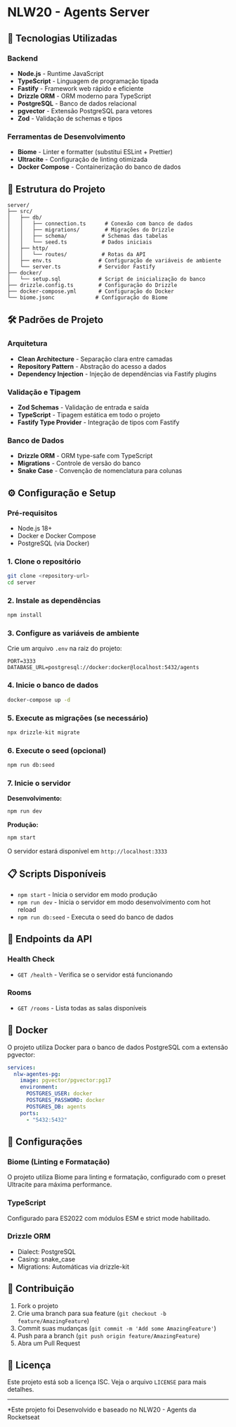 # NLW20 - Agents Server

## 🚀 Tecnologias Utilizadas

### Backend

- **Node.js** - Runtime JavaScript
- **TypeScript** - Linguagem de programação tipada
- **Fastify** - Framework web rápido e eficiente
- **Drizzle ORM** - ORM moderno para TypeScript
- **PostgreSQL** - Banco de dados relacional
- **pgvector** - Extensão PostgreSQL para vetores
- **Zod** - Validação de schemas e tipos

### Ferramentas de Desenvolvimento

- **Biome** - Linter e formatter (substitui ESLint + Prettier)
- **Ultracite** - Configuração de linting otimizada
- **Docker Compose** - Containerização do banco de dados

## 📁 Estrutura do Projeto

```
server/
├── src/
│   ├── db/
│   │   ├── connection.ts      # Conexão com banco de dados
│   │   ├── migrations/        # Migrações do Drizzle
│   │   ├── schema/           # Schemas das tabelas
│   │   └── seed.ts           # Dados iniciais
│   ├── http/
│   │   └── routes/           # Rotas da API
│   ├── env.ts               # Configuração de variáveis de ambiente
│   └── server.ts            # Servidor Fastify
├── docker/
│   └── setup.sql            # Script de inicialização do banco
├── drizzle.config.ts        # Configuração do Drizzle
├── docker-compose.yml       # Configuração do Docker
└── biome.jsonc             # Configuração do Biome
```

## 🛠️ Padrões de Projeto

### Arquitetura

- **Clean Architecture** - Separação clara entre camadas
- **Repository Pattern** - Abstração do acesso a dados
- **Dependency Injection** - Injeção de dependências via Fastify plugins

### Validação e Tipagem

- **Zod Schemas** - Validação de entrada e saída
- **TypeScript** - Tipagem estática em todo o projeto
- **Fastify Type Provider** - Integração de tipos com Fastify

### Banco de Dados

- **Drizzle ORM** - ORM type-safe com TypeScript
- **Migrations** - Controle de versão do banco
- **Snake Case** - Convenção de nomenclatura para colunas

## ⚙️ Configuração e Setup

### Pré-requisitos

- Node.js 18+
- Docker e Docker Compose
- PostgreSQL (via Docker)

### 1. Clone o repositório

```bash
git clone <repository-url>
cd server
```

### 2. Instale as dependências

```bash
npm install
```

### 3. Configure as variáveis de ambiente

Crie um arquivo `.env` na raiz do projeto:

```env
PORT=3333
DATABASE_URL=postgresql://docker:docker@localhost:5432/agents
```

### 4. Inicie o banco de dados

```bash
docker-compose up -d
```

### 5. Execute as migrações (se necessário)

```bash
npx drizzle-kit migrate
```

### 6. Execute o seed (opcional)

```bash
npm run db:seed
```

### 7. Inicie o servidor

**Desenvolvimento:**

```bash
npm run dev
```

**Produção:**

```bash
npm start
```

O servidor estará disponível em `http://localhost:3333`

## 📋 Scripts Disponíveis

- `npm start` - Inicia o servidor em modo produção
- `npm run dev` - Inicia o servidor em modo desenvolvimento com hot reload
- `npm run db:seed` - Executa o seed do banco de dados

## 🔗 Endpoints da API

### Health Check

- `GET /health` - Verifica se o servidor está funcionando

### Rooms

- `GET /rooms` - Lista todas as salas disponíveis

## 🐳 Docker

O projeto utiliza Docker para o banco de dados PostgreSQL com a extensão pgvector:

```yaml
services:
  nlw-agentes-pg:
    image: pgvector/pgvector:pg17
    environment:
      POSTGRES_USER: docker
      POSTGRES_PASSWORD: docker
      POSTGRES_DB: agents
    ports:
      - "5432:5432"
```

## 🔧 Configurações

### Biome (Linting e Formatação)

O projeto utiliza Biome para linting e formatação, configurado com o preset Ultracite para máxima performance.

### TypeScript

Configurado para ES2022 com módulos ESM e strict mode habilitado.

### Drizzle ORM

- Dialect: PostgreSQL
- Casing: snake_case
- Migrations: Automáticas via drizzle-kit

## 🤝 Contribuição

1. Fork o projeto
2. Crie uma branch para sua feature (`git checkout -b feature/AmazingFeature`)
3. Commit suas mudanças (`git commit -m 'Add some AmazingFeature'`)
4. Push para a branch (`git push origin feature/AmazingFeature`)
5. Abra um Pull Request

## 📄 Licença

Este projeto está sob a licença ISC. Veja o arquivo `LICENSE` para mais detalhes.

---

\*Este projeto foi Desenvolvido e baseado no NLW20 - Agents da Rocketseat
